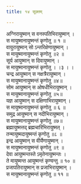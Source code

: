 ```yaml
---
title: १४ सूक्तम्

---
```

अग्निरायुष्मान् स वनस्पतिभिरायुष्मान् ।  
स मायुष्मानायुष्मन्तं कृणोतु ॥ १ ॥  
वायुरायुष्मान् सो ऽन्तरिक्षेणायुष्मान् ।  
स मायुष्मानायुष्मन्तं कृणोतु ॥२ ॥  
सूर्य आयुष्मान् स दिवायुष्मान् ।  
स मायुष्मानायुष्मन्तं कृणोतु । ।३ । ।  
चन्द्र आयुष्मान् स नक्षत्रैरायुष्मान् ।  
स मायुष्मानायुष्मन्तं कृणोतु ॥४॥  
सोम आयुष्मान् स ओषधीभिरायुष्मान् ।  
स मायुष्मानायुष्मन्तं कृणोतु ॥५॥  
यज्ञ आयुष्मान् स दक्षिणाभिरायुष्मान् ।  
स मायुष्मानायुष्मन्तं कृणोतु ॥ ६ ॥  
समुद्र आयुष्मान् स नदीभिरायुष्मान् ।  
स मायुष्मानायुष्मन्तं कृणोतु ॥७॥  
ब्रह्मायुष्मत्तद् ब्रह्मचारिभिरायुष्मत् ।  
तन्मायुष्मदायुष्मन्तं कृणोतु ॥८ ॥  
इन्द्र आयुष्मान् स वीर्येणायुष्मान् ।  
स मायुष्मानायुष्मन्तं कृणोतु ॥९ ॥  
देवा आयुष्मन्तस्ते ऽमृतेनायुष्मन्तः ।  
ते मायुष्मन्त आयुष्मन्तं कृण्वन्तु ॥ १० ॥  
प्रजापतिरायुष्मान् स प्रजाभिरायुष्मान् ।  
स मायुष्मानायुष्मन्तं कृणोतु ॥ ११ ॥  
